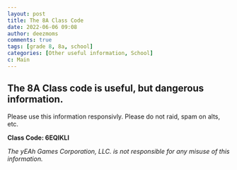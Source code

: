 ```yaml
---
layout: post
title: The 8A Class Code
date: 2022-06-06 09:08
author: deezmoms
comments: true
tags: [grade 8, 8a, school]
categories: [Other useful information, School]
c: Main
---
```


<!-- wp:heading -->

<h2>The 8A Class code is useful, but dangerous information.</h2>
<!-- /wp:heading -->

<!-- wp:paragraph {"fontSize":"medium"} -->

<p class="has-medium-font-size">Please use this information responsivly. Please do not raid, spam on alts, etc.</p>
<!-- /wp:paragraph -->

<!-- wp:paragraph -->

<p><strong>Class Code: 6EQIKLI</strong></p>
<!-- /wp:paragraph -->

<!-- wp:paragraph {"fontSize":"small"} -->

<p class="has-small-font-size"><em>The yEAh Games Corporation, LLC. is not responsible for any misuse of this information.</em></p>
<!-- /wp:paragraph -->
